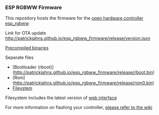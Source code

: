 ### ESP RGBWW Firmware

This repository hosts the firmware for the [open hardware controller esp_rgbww](https://github.com/patrickjahns/esp_rgbww_controller)  
  

Link for OTA update 
http://patrickjahns.github.io/esp_rgbww_firmware/release/version.json

[Precompiled binaries](http://patrickjahns.github.io/esp_rgbww_firmware/release/esp_rgbww_firmware.zip)

Seperate files
- [Bootloader (rboot)] (http://patrickjahns.github.io/esp_rgbww_firmware/release/rboot.bin)
- [Rom] (http://patrickjahns.github.io/esp_rgbww_firmware/release/rom0.bin)
- [Fileystem]( http://patrickjahns.github.io/esp_rgbww_firmware/release/spiff_rom.bin)

Filesystem includes the latest version of [web interface](https://github.com/patrickjahns/esp_rgbww_webinterface)


For more information on flashing your controller, [please refer to the wiki](https://github.com/patrickjahns/esp_rgbww_firmware/wiki/1.1-Flashing)




























